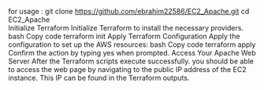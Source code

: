 for usage : 
git clone https://github.com/ebrahim22586/EC2_Apache.git 
cd EC2_Apache   
Initialize Terraform
Initialize Terraform to install the necessary providers.
bash
Copy code
terraform init
Apply Terraform Configuration
Apply the configuration to set up the AWS resources:
bash
Copy code
terraform apply
Confirm the action by typing yes when prompted.
Access Your Apache Web Server
After the Terraform scripts execute successfully.
you should be able to access the web page by navigating to the public IP address of the EC2 instance.
This IP can be found in the Terraform outputs.
